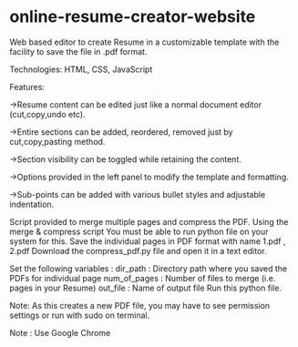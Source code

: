 # online-resume-creator-website
Web based editor to create Resume in a customizable template with the facility to save the file in .pdf format.

Technologies: HTML, CSS, JavaScript

Features:

->Resume content can be edited just like a normal document editor (cut,copy,undo etc).

->Entire sections can be added, reordered, removed just by cut,copy,pasting method.

->Section visibility can be toggled while retaining the content.

->Options provided in the left panel to modify the template and formatting.

->Sub-points can be added with various bullet styles and adjustable indentation.

Script provided to merge multiple pages and compress the PDF.
Using the merge & compress script
You must be able to run python file on your system for this.
Save the individual pages in PDF format with name 1.pdf , 2.pdf
Download the compress_pdf.py file and open it in a text editor.

Set the following variables :
dir_path : Directory path where you saved the PDFs for individual page
num_of_pages : Number of files to merge (i.e. pages in your Resume)
out_file : Name of output file
Run this python file.


Note: As this creates a new PDF file, you may have to see permission settings or run with sudo on terminal.

Note : Use Google Chrome
